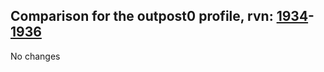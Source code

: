 ## Comparison for the outpost0 profile, rvn: [1934](https://github.com/PRO100KatYT/FortniteProfileRevisions/tree/main/profiles/outpost0/1934%20outpost0.json)-[1936](https://github.com/PRO100KatYT/FortniteProfileRevisions/tree/main/profiles/outpost0/1936%20outpost0.json)

No changes
